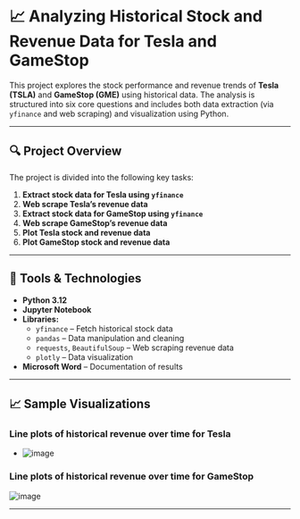 
# 📈 Analyzing Historical Stock and Revenue Data for Tesla and GameStop

This project explores the stock performance and revenue trends of **Tesla (TSLA)** and **GameStop (GME)** using historical data. The analysis is structured into six core questions and includes both data extraction (via `yfinance` and web scraping) and visualization using Python.

---

## 🔍 Project Overview

The project is divided into the following key tasks:

1. **Extract stock data for Tesla using `yfinance`**
2. **Web scrape Tesla’s revenue data**
3. **Extract stock data for GameStop using `yfinance`**
4. **Web scrape GameStop’s revenue data**
5. **Plot Tesla stock and revenue data**
6. **Plot GameStop stock and revenue data**

---

## 🧰 Tools & Technologies

- **Python 3.12**
- **Jupyter Notebook**
- **Libraries:**
  - `yfinance` – Fetch historical stock data
  - `pandas` – Data manipulation and cleaning
  - `requests`, `BeautifulSoup` – Web scraping revenue data
  - `plotly` – Data visualization
- **Microsoft Word** – Documentation of results

---
## 📈 Sample Visualizations

### Line plots of historical revenue over time for Tesla
 
- ![image](https://github.com/user-attachments/assets/94643cb7-3251-49ed-99b5-4dc97c71e7be)

  
### Line plots of historical revenue over time for GameStop

![image](https://github.com/user-attachments/assets/c90cb5fa-7942-465a-a25d-e7bd427be088)



---


